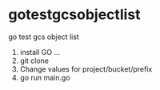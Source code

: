 # gotestgcsobjectlist
go test gcs object list

1) install GO ...
2) git clone
3) Change values for project/bucket/prefix
3) go run main.go
